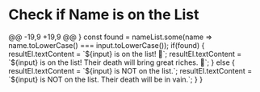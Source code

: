 <!DOCTYPE html>
<html>
<head>
<title>Name Checker</title>
<title>Death Pool or Nah</title>
</head>
<body>
<h1>Check if Name is on the List</h1>
@@ -19,9 +19,9 @@
     }
     const found = nameList.some(name => name.toLowerCase() === input.toLowerCase());
     if(found) {
       resultEl.textContent = `${input} is on the list! 🎉`;
       resultEl.textContent = `${input} is on the list! Their death will bring great riches. 🎉`;
     } else {
       resultEl.textContent = `${input} is NOT on the list.`;
       resultEl.textContent = `${input} is NOT on the list. Their death will be in vain.`;
     }
   }
</script>
